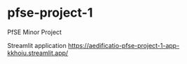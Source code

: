 # pfse-project-1
PfSE Minor Project

Streamlit application
https://aedificatio-pfse-project-1-app-kkhoiu.streamlit.app/
